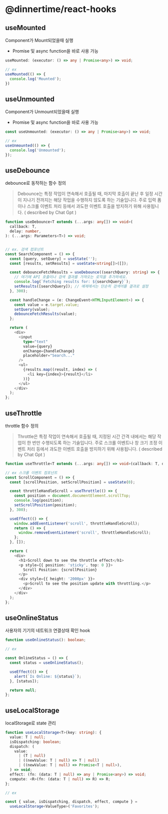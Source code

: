# @dinnertime/react-hooks

## useMounted

Component가 Mount되었을때 실행

- Promise 및 async function을 바로 사용 가능

```ts
useMounted: (executor: () => any | Promise<any>) => void;

// ex
useMounted(() => {
  console.log('Mounted');
})
```

## useUnmounted

Component가 Unmount되었을때 실행

- Promise 및 async function을 바로 사용 가능

```ts
const useUnmounted: (executor: () => any | Promise<any>) => void;

// ex
useUnmounted(() => {
  console.log('Unmounted');
});
```

## useDebounce

debounce로 동작하는 함수 정의

> Debounce는 특정 작업이 연속해서 호출될 때, 마지막 호출이 끝난 후 일정 시간이 지나기 전까지는 해당 작업을 수행하지 않도록 하는 기술입니다. 주로 입력 폼이나 스크롤 이벤트 처리 등에서 과도한 이벤트 호출을 방지하기 위해 사용됩니다. ( described by Chat Gpt )

```ts
function useDebounce<T extends (...args: any[]) => void>(
  callback: T,
  delay: number,
): (...args: Parameters<T>) => void;


// ex. 검색 컴포넌트
const SearchComponent = () => {
  const [query, setQuery] = useState('');
  const [results, setResults] = useState<string[]>([]);

  const debounceFetchResults = useDebounce((searchQuery: string) => {
    // 여기에 API 호출이나 검색 결과를 가져오는 로직을 추가하세요.
    console.log(`Fetching results for: ${searchQuery}`);
    setResults([searchQuery]); // 예제에서는 단순히 검색어를 결과로 설정
  }, 300);

  const handleChange = (e: ChangeEvent<HTMLInputElement>) => {
    const value = e.target.value;
    setQuery(value);
    debounceFetchResults(value);
  };

  return (
    <div>
      <input
        type="text"
        value={query}
        onChange={handleChange}
        placeholder="Search..."
      />
      <ul>
        {results.map((result, index) => (
          <li key={index}>{result}</li>
        ))}
      </ul>
    </div>
  );
};
```

## useThrottle

throttle 함수 정의

> Throttle은 특정 작업이 연속해서 호출될 때, 지정된 시간 간격 내에서는 해당 작업이 한 번만 수행되도록 하는 기술입니다. 주로 스크롤 이벤트나 창 크기 조정 이벤트 처리 등에서 과도한 이벤트 호출을 방지하기 위해 사용됩니다. ( described by Chat Gpt )

```ts
function useThrottle<T extends (...args: any[]) => void>(callback: T, delay: number): (...args: Parameters<T>) => void;

// ex 스크롤 이벤트 컴포넌트
const ScrollComponent = () => {
  const [scrollPosition, setScrollPosition] = useState(0);

  const throttleHandleScroll = useThrottle(() => {
    const position = document.documentElement.scrollTop;
    console.log(position);
    setScrollPosition(position);
  }, 300);

  useEffect(() => {
    window.addEventListener('scroll', throttleHandleScroll);
    return () => {
      window.removeEventListener('scroll', throttleHandleScroll);
    };
  }, []);

  return (
    <div>
      <h1>Scroll down to see the throttle effect</h1>
      <p style={{ position: 'sticky', top: 0 }}>
        Scroll Position: {scrollPosition}
      </p>
      <div style={{ height: '2000px' }}>
        <p>Scroll to see the position update with throttling.</p>
      </div>
    </div>
  );
};
```

## useOnlineStatus

사용자의 기기의 네트워크 연결상태 확인 hook

```ts
function useOnlineStatus(): boolean;

// ex

const OnlineStatus = () => {
  const status = useOnlineStatus();

  useEffect(() => {
    alert(`Is Online: ${status}`);
  }, [status]);

  return null;
};
```

## useLocalStorage

localStorage로 state 관리

```ts
function useLocalStorage<T>(key: string): {
  value: T | null;
  isDispatching: boolean;
  dispatch: (
    value:
      | (T | null)
      | ((newValue: T | null) => T | null)
      | ((newValue: T | null) => Promise<T | null>),
  ) => void;
  effect: (fn: (data: T | null) => any | Promise<any>) => void;
  compute: <R>(fn: (data: T | null) => R) => R;
};

// ex

const { value, isDispatching, dispatch, effect, compute } =
  useLocalStorage<ValueType>('Favorites');
```
